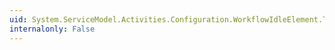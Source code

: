 ```yaml
---
uid: System.ServiceModel.Activities.Configuration.WorkflowIdleElement.TimeToUnload
internalonly: False
---
```

